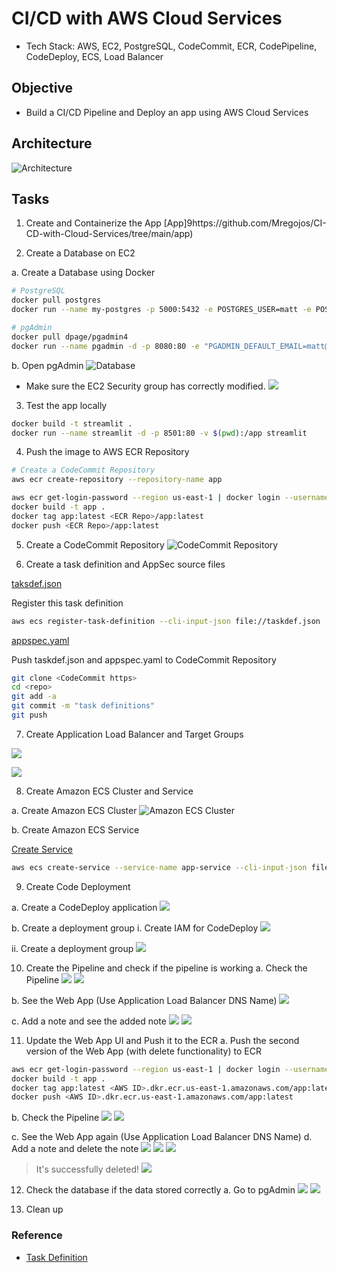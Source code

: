 # CI/CD with AWS Cloud Services

* Tech Stack: AWS, EC2, PostgreSQL, CodeCommit, ECR, CodePipeline, CodeDeploy, ECS, Load Balancer

## Objective
* Build a CI/CD Pipeline and Deploy an app using AWS Cloud Services

## Architecture
![Architecture](https://github.com/Mregojos/CI-CD-with-Cloud-Services/blob/main/images/Architecture.png)

## Tasks
1. Create and Containerize the App
[App]9https://github.com/Mregojos/CI-CD-with-Cloud-Services/tree/main/app)

2. Create a Database on EC2

a. Create a Database using Docker
```sh
# PostgreSQL
docker pull postgres
docker run --name my-postgres -p 5000:5432 -e POSTGRES_USER=matt -e POSTGRES_PASSWORD=password -d postgres

# pgAdmin
docker pull dpage/pgadmin4
docker run --name pgadmin -d -p 8080:80 -e "PGADMIN_DEFAULT_EMAIL=matt@example.com" -e "PGADMIN_DEFAULT_PASSWORD=password" dpage/pgadmin4
```

b. Open pgAdmin
![Database](https://github.com/Mregojos/CI-CD-with-Cloud-Services/blob/main/images/2-a.png)

* Make sure the EC2 Security group has correctly modified.
![](https://github.com/Mregojos/CI-CD-with-Cloud-Services/blob/main/images/2-b.png)

3. Test the app locally
```sh
docker build -t streamlit .
docker run --name streamlit -d -p 8501:80 -v $(pwd):/app streamlit
```

4. Push the image to AWS ECR Repository
```sh
# Create a CodeCommit Repository
aws ecr create-repository --repository-name app

aws ecr get-login-password --region us-east-1 | docker login --username AWS --password-stdin <AWS ID>.dkr.ecr.us-east-1.amazonaws.com
docker build -t app .
docker tag app:latest <ECR Repo>/app:latest
docker push <ECR Repo>/app:latest

```

5. Create a CodeCommit Repository
![CodeCommit Repository](https://github.com/Mregojos/CI-CD-with-Cloud-Services/blob/main/images/5.png)

6. Create a task definition and AppSec source files

[taksdef.json](https://github.com/Mregojos/CI-CD-with-Cloud-Services/blob/main/code/taskdef.json)

Register this task definition
```sh
aws ecs register-task-definition --cli-input-json file://taskdef.json
```

[appspec.yaml](https://github.com/Mregojos/CI-CD-with-Cloud-Services/blob/main/code/appspec.yaml)

Push taskdef.json and appspec.yaml to CodeCommit Repository
```sh
git clone <CodeCommit https>
cd <repo>
git add -a
git commit -m "task definitions"
git push
```

7. Create Application Load Balancer and Target Groups

![](https://github.com/Mregojos/CI-CD-with-Cloud-Services/blob/main/images/7-a.png)

![](https://github.com/Mregojos/CI-CD-with-Cloud-Services/blob/main/images/7-b.png)

8. Create Amazon ECS Cluster and Service

a. Create Amazon ECS Cluster
![Amazon ECS Cluster](https://github.com/Mregojos/CI-CD-with-Cloud-Services/blob/main/images/8-a.png)

b. Create Amazon ECS Service

[Create Service](https://github.com/Mregojos/CI-CD-with-Cloud-Services/blob/main/code/create-service.json)

```sh
aws ecs create-service --service-name app-service --cli-input-json file://create-service.json
```

9. Create Code Deployment

a. Create a CodeDeploy application
![](https://github.com/Mregojos/CI-CD-with-Cloud-Services/blob/main/images/9-a.png)

b. Create a deployment group
  i. Create IAM for CodeDeploy
  ![](https://github.com/Mregojos/CI-CD-with-Cloud-Services/blob/main/images/9-bi.png)
  
  ii. Create a deployment group
  ![](https://github.com/Mregojos/CI-CD-with-Cloud-Services/blob/main/images/9-bii.png)
  
10. Create the Pipeline and check if the pipeline is working
a. Check the Pipeline
![](https://github.com/Mregojos/CI-CD-with-Cloud-Services/blob/main/images/10-ai.png)
![](https://github.com/Mregojos/CI-CD-with-Cloud-Services/blob/main/images/10-aii.png)

b. See the Web App (Use Application Load Balancer DNS Name)
![](https://github.com/Mregojos/CI-CD-with-Cloud-Services/blob/main/images/10-b.png)

c. Add a note and see the added note
![](https://github.com/Mregojos/CI-CD-with-Cloud-Services/blob/main/images/10-ci.png)
![](https://github.com/Mregojos/CI-CD-with-Cloud-Services/blob/main/images/10-cii.png)

11. Update the Web App UI and Push it to the ECR
a. Push the second version of the Web App (with delete functionality) to ECR
```sh
aws ecr get-login-password --region us-east-1 | docker login --username AWS --password-stdin <AWS ID>.dkr.ecr.us-east-1.amazonaws.com
docker build -t app .
docker tag app:latest <AWS ID>.dkr.ecr.us-east-1.amazonaws.com/app:latest
docker push <AWS ID>.dkr.ecr.us-east-1.amazonaws.com/app:latest
```

b. Check the Pipeline
![](https://github.com/Mregojos/CI-CD-with-Cloud-Services/blob/main/images/11-b.png)
![](https://github.com/Mregojos/CI-CD-with-Cloud-Services/blob/main/images/11-bii.png)

c. See the Web App again (Use Application Load Balancer DNS Name)
d. Add a note and delete the note
![](https://github.com/Mregojos/CI-CD-with-Cloud-Services/blob/main/images/11-di.png)
![](https://github.com/Mregojos/CI-CD-with-Cloud-Services/blob/main/images/11-dii.png)
![](https://github.com/Mregojos/CI-CD-with-Cloud-Services/blob/main/images/11-diii.png)

> It's successfully deleted!
![](https://github.com/Mregojos/CI-CD-with-Cloud-Services/blob/main/images/11-div.png)

12. Check the database if the data stored correctly
a. Go to pgAdmin
![](https://github.com/Mregojos/CI-CD-with-Cloud-Services/blob/main/images/12-ai.png)
![](https://github.com/Mregojos/CI-CD-with-Cloud-Services/blob/main/images/12-aii.png)

13. Clean up

### Reference

* [Task Definition](https://docs.aws.amazon.com/codepipeline/latest/userguide/tutorials-ecs-ecr-codedeploy.html#tutorials-ecs-ecr-codedeploy-taskdefinition)
